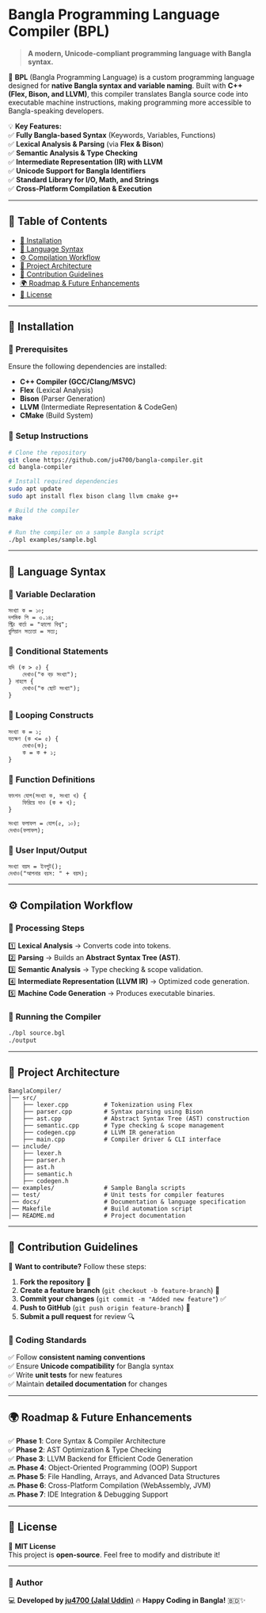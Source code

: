 # **Bangla Programming Language Compiler (BPL)**
> **A modern, Unicode-compliant programming language with Bangla syntax.**  

🚀 **BPL** (Bangla Programming Language) is a custom programming language designed for **native Bangla syntax and variable naming**. Built with **C++ (Flex, Bison, and LLVM)**, this compiler translates Bangla source code into executable machine instructions, making programming more accessible to Bangla-speaking developers.  

💡 **Key Features:**  
✅ **Fully Bangla-based Syntax** (Keywords, Variables, Functions)  
✅ **Lexical Analysis & Parsing** (via **Flex & Bison**)  
✅ **Semantic Analysis & Type Checking**  
✅ **Intermediate Representation (IR) with LLVM**  
✅ **Unicode Support for Bangla Identifiers**  
✅ **Standard Library for I/O, Math, and Strings**  
✅ **Cross-Platform Compilation & Execution**  

---

## 📖 **Table of Contents**
- [🚀 Installation](#-installation)
- [📝 Language Syntax](#-language-syntax)
- [⚙️ Compilation Workflow](#️-compilation-workflow)
- [📂 Project Architecture](#-project-architecture)
- [🔧 Contribution Guidelines](#-contribution-guidelines)
- [🌍 Roadmap & Future Enhancements](#-roadmap--future-enhancements)
- [📜 License](#-license)

---

## 🚀 **Installation**
### 🔹 **Prerequisites**
Ensure the following dependencies are installed:  
- **C++ Compiler (GCC/Clang/MSVC)**  
- **Flex** (Lexical Analysis)  
- **Bison** (Parser Generation)  
- **LLVM** (Intermediate Representation & CodeGen)  
- **CMake** (Build System)  

### 🔹 **Setup Instructions**
```sh
# Clone the repository
git clone https://github.com/ju4700/bangla-compiler.git
cd bangla-compiler

# Install required dependencies
sudo apt update
sudo apt install flex bison clang llvm cmake g++

# Build the compiler
make

# Run the compiler on a sample Bangla script
./bpl examples/sample.bgl
```

---

## 📝 **Language Syntax**
### 🔹 **Variable Declaration**
```plaintext
সংখ্যা ক = ১০;
দশমিক পি = ৩.১৪;
স্ট্রিং বার্তা = "হ্যালো বিশ্ব";
বুলিয়ান সত্যতা = সত্য;
```

### 🔹 **Conditional Statements**
```plaintext
যদি (ক > ৫) {
    দেখাও("ক বড় সংখ্যা");
} নাহলে {
    দেখাও("ক ছোট সংখ্যা");
}
```

### 🔹 **Looping Constructs**
```plaintext
সংখ্যা ক = ১;
যতক্ষণ (ক <= ৫) {
    দেখাও(ক);
    ক = ক + ১;
}
```

### 🔹 **Function Definitions**
```plaintext
ফাংশন যোগ(সংখ্যা ক, সংখ্যা খ) {
    ফিরিয়ে দাও (ক + খ);
}

সংখ্যা ফলাফল = যোগ(৫, ১০);
দেখাও(ফলাফল);
```

### 🔹 **User Input/Output**
```plaintext
সংখ্যা বয়স = ইনপুট();
দেখাও("আপনার বয়স: " + বয়স);
```

---

## ⚙️ **Compilation Workflow**
### 🔹 **Processing Steps**
1️⃣ **Lexical Analysis** → Converts code into tokens.  
2️⃣ **Parsing** → Builds an **Abstract Syntax Tree (AST)**.  
3️⃣ **Semantic Analysis** → Type checking & scope validation.  
4️⃣ **Intermediate Representation (LLVM IR)** → Optimized code generation.  
5️⃣ **Machine Code Generation** → Produces executable binaries.  

### 🔹 **Running the Compiler**
```sh
./bpl source.bgl
./output
```

---

## 📂 **Project Architecture**
```
BanglaCompiler/
│── src/
│   ├── lexer.cpp          # Tokenization using Flex
│   ├── parser.cpp         # Syntax parsing using Bison
│   ├── ast.cpp            # Abstract Syntax Tree (AST) construction
│   ├── semantic.cpp       # Type checking & scope management
│   ├── codegen.cpp        # LLVM IR generation
│   ├── main.cpp           # Compiler driver & CLI interface
│── include/
│   ├── lexer.h
│   ├── parser.h
│   ├── ast.h
│   ├── semantic.h
│   ├── codegen.h
│── examples/              # Sample Bangla scripts
│── test/                  # Unit tests for compiler features
│── docs/                  # Documentation & language specification
│── Makefile               # Build automation script
│── README.md              # Project documentation
```

---

## 🔧 **Contribution Guidelines**
🚀 **Want to contribute?** Follow these steps:  
1. **Fork the repository** 📌  
2. **Create a feature branch** (`git checkout -b feature-branch`) 🌿  
3. **Commit your changes** (`git commit -m "Added new feature"`) ✅  
4. **Push to GitHub** (`git push origin feature-branch`) 🚀  
5. **Submit a pull request** for review 🔍  

### **🔹 Coding Standards**
✅ Follow **consistent naming conventions**  
✅ Ensure **Unicode compatibility** for Bangla syntax  
✅ Write **unit tests** for new features  
✅ Maintain **detailed documentation** for changes  

---

## 🌍 **Roadmap & Future Enhancements**
✅ **Phase 1**: Core Syntax & Compiler Architecture  
✅ **Phase 2**: AST Optimization & Type Checking  
✅ **Phase 3**: LLVM Backend for Efficient Code Generation  
🔜 **Phase 4**: Object-Oriented Programming (OOP) Support  
🔜 **Phase 5**: File Handling, Arrays, and Advanced Data Structures  
🔜 **Phase 6**: Cross-Platform Compilation (WebAssembly, JVM)  
🔜 **Phase 7**: IDE Integration & Debugging Support  

---

## 📜 **License**
📄 **MIT License**  
This project is **open-source**. Feel free to modify and distribute it!  

---

### 👤 **Author**  
💻 **Developed by [ju4700 (Jalal Uddin)](https://github.com/ju4700)**   🔥 **Happy Coding in Bangla!** 🇧🇩✨  
